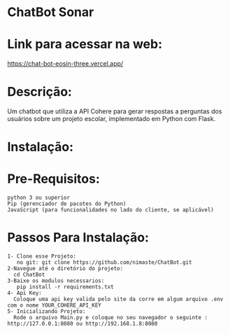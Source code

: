 # ChatBot Sonar
# Link para acessar na web:
  https://chat-bot-eosin-three.vercel.app/
  
# Descrição:
  Um chatbot que utiliza a API Cohere para gerar respostas a perguntas dos usuários sobre um projeto escolar, implementado em Python com Flask.

# Instalação:
  # Pre-Requisitos:
    python 3 ou superior 
    Pip (gerenciador de pacotes do Python)
    JavaScript (para funcionalidades no lado do cliente, se aplicável)
  # Passos Para Instalação:
    1- Clone esse Projeto:
       no git: git clone https://github.com/nimaste/ChatBot.git
    2-Navegue até o diretório do projeto:
      cd ChatBot
    3-Baixe os modulos necessarios:
       pip install -r requirements.txt
    4- Api Key:
      Coloque uma api key valida pelo site da corre em algum arquivo .env com o nome YOUR_COHERE_API_KEY
    5- Inicializando Projeto:
      Rode o arquivo Main.py e coloque no seu navegador o seguinte : http://127.0.0.1:8080 ou http://192.168.1.8:8080
